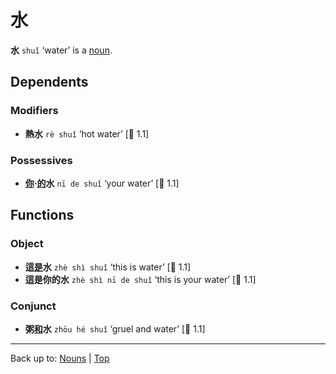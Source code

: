 # 水

**水** `shuǐ` ‘water’ is a [noun](index.md).

## Dependents

### Modifiers

- **熱水** `rè shuǐ` ‘hot water’ [🦉 1.1]

### Possessives

- **[你](../pronouns/你.md)·[的](../other/的.md)水** `nī de shuǐ` ‘your water’ [🦉 1.1]

## Functions

### Object

- **這[是](../verbs/是.md)水** `zhè shì shuǐ` ‘this is water’ [🦉 1.1]
- **這是你的水** `zhè shì nī de shuǐ` ‘this is your water’ [🦉 1.1]

### Conjunct

- **粥[和](../other/和.md)水** `zhōu hé shuǐ` ‘gruel and water’ [🦉 1.1]

----

Back up to: [Nouns](index.md) | [Top](../index.md)

